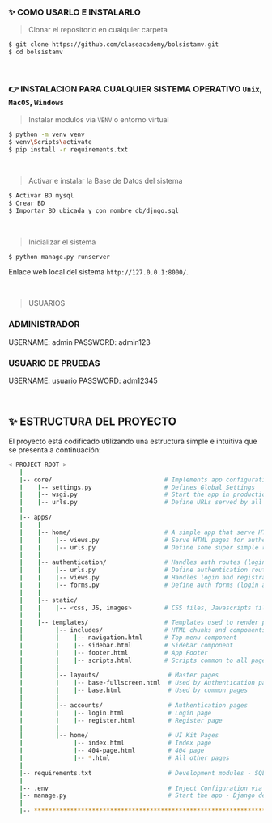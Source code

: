 ### ✨ COMO USARLO E INSTALARLO

> Clonar el repositorio en cualquier carpeta

```bash
$ git clone https://github.com/claseacademy/bolsistamv.git
$ cd bolsistamv
```

<br />

### 👉 INSTALACION PARA CUALQUIER SISTEMA OPERATIVO `Unix`, `MacOS`, `Windows`

> Instalar modulos via `VENV` o entorno virtual

```bash
$ python -m venv venv
$ venv\Scripts\activate
$ pip install -r requirements.txt
```

<br />

> Activar e instalar la Base de Datos del sistema

```bash
$ Activar BD mysql
$ Crear BD
$ Importar BD ubicada y con nombre db/djngo.sql
```

<br />

> Inicializar el sistema

```bash
$ python manage.py runserver
```

Enlace web local del sistema `http://127.0.0.1:8000/`.


<br />

> USUARIOS

### ADMINISTRADOR

  USERNAME:  admin
  PASSWORD:  admin123

### USUARIO DE PRUEBAS

  USERNAME:  usuario
  PASSWORD:  adm12345


<br />

## ✨ ESTRUCTURA DEL PROYECTO

El proyecto está codificado utilizando una estructura simple e intuitiva que se presenta a continuación:

```bash
< PROJECT ROOT >
   |
   |-- core/                               # Implements app configuration
   |    |-- settings.py                    # Defines Global Settings
   |    |-- wsgi.py                        # Start the app in production
   |    |-- urls.py                        # Define URLs served by all apps/nodes
   |
   |-- apps/
   |    |
   |    |-- home/                          # A simple app that serve HTML files
   |    |    |-- views.py                  # Serve HTML pages for authenticated users
   |    |    |-- urls.py                   # Define some super simple routes  
   |    |
   |    |-- authentication/                # Handles auth routes (login and register)
   |    |    |-- urls.py                   # Define authentication routes  
   |    |    |-- views.py                  # Handles login and registration  
   |    |    |-- forms.py                  # Define auth forms (login and register) 
   |    |
   |    |-- static/
   |    |    |-- <css, JS, images>         # CSS files, Javascripts files
   |    |
   |    |-- templates/                     # Templates used to render pages
   |         |-- includes/                 # HTML chunks and components
   |         |    |-- navigation.html      # Top menu component
   |         |    |-- sidebar.html         # Sidebar component
   |         |    |-- footer.html          # App Footer
   |         |    |-- scripts.html         # Scripts common to all pages
   |         |
   |         |-- layouts/                   # Master pages
   |         |    |-- base-fullscreen.html  # Used by Authentication pages
   |         |    |-- base.html             # Used by common pages
   |         |
   |         |-- accounts/                  # Authentication pages
   |         |    |-- login.html            # Login page
   |         |    |-- register.html         # Register page
   |         |
   |         |-- home/                      # UI Kit Pages
   |              |-- index.html            # Index page
   |              |-- 404-page.html         # 404 page
   |              |-- *.html                # All other pages
   |
   |-- requirements.txt                     # Development modules - SQLite storage
   |
   |-- .env                                 # Inject Configuration via Environment
   |-- manage.py                            # Start the app - Django default start script
   |
   |-- ************************************************************************
```
